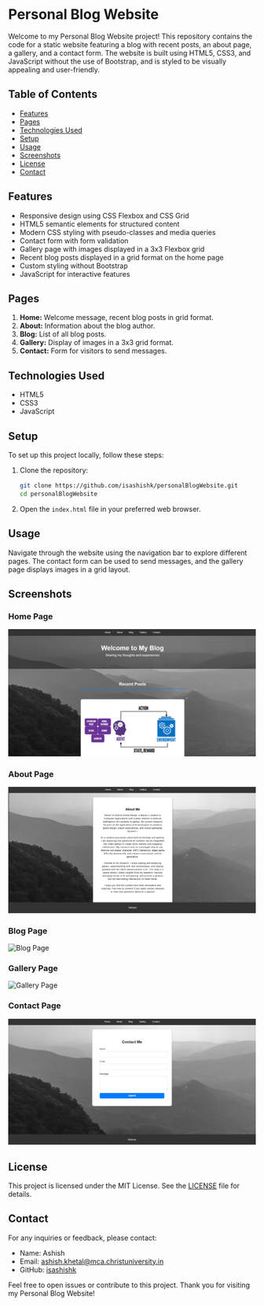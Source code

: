 # Personal Blog Website

Welcome to my Personal Blog Website project! This repository contains the code for a static website featuring a blog with recent posts, an about page, a gallery, and a contact form. The website is built using HTML5, CSS3, and JavaScript without the use of Bootstrap, and is styled to be visually appealing and user-friendly.

## Table of Contents

- [Features](#features)
- [Pages](#pages)
- [Technologies Used](#technologies-used)
- [Setup](#setup)
- [Usage](#usage)
- [Screenshots](#screenshots)
- [License](#license)
- [Contact](#contact)

## Features

- Responsive design using CSS Flexbox and CSS Grid
- HTML5 semantic elements for structured content
- Modern CSS styling with pseudo-classes and media queries
- Contact form with form validation
- Gallery page with images displayed in a 3x3 Flexbox grid
- Recent blog posts displayed in a grid format on the home page
- Custom styling without Bootstrap
- JavaScript for interactive features

## Pages

1. **Home:** Welcome message, recent blog posts in grid format.
2. **About:** Information about the blog author.
3. **Blog:** List of all blog posts.
4. **Gallery:** Display of images in a 3x3 grid format.
5. **Contact:** Form for visitors to send messages.

## Technologies Used

- HTML5
- CSS3
- JavaScript

## Setup

To set up this project locally, follow these steps:

1. Clone the repository:

    ```bash
    git clone https://github.com/isashishk/personalBlogWebsite.git
    cd personalBlogWebsite
    ```

2. Open the `index.html` file in your preferred web browser.

## Usage

Navigate through the website using the navigation bar to explore different pages. The contact form can be used to send messages, and the gallery page displays images in a grid layout.

## Screenshots

### Home Page
![Home Page](/images/home.png)

### About Page
![About Page](/images/about.png)

### Blog Page
![Blog Page](/images/)

### Gallery Page
![Gallery Page](/images/)

### Contact Page
![Contact Page](/images/contact.png)

## License

This project is licensed under the MIT License. See the [LICENSE](LICENSE) file for details.

## Contact

For any inquiries or feedback, please contact:

- Name: Ashish
- Email: ashish.khetal@mca.christuniversity.in
- GitHub: [isashishk](https://github.com/isashishk)

Feel free to open issues or contribute to this project. Thank you for visiting my Personal Blog Website!

